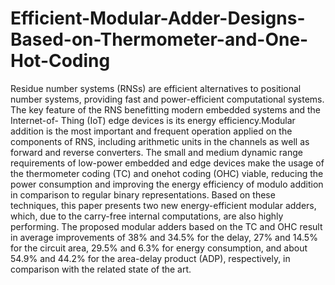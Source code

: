 # Efficient-Modular-Adder-Designs-Based-on-Thermometer-and-One-Hot-Coding
Residue number systems (RNSs) are efficient
alternatives to positional number systems, providing fast and
power-efficient computational systems. The key feature of the
RNS benefitting modern embedded systems and the Internet-of-
Thing (IoT) edge devices is its energy efficiency.Modular addition
is the most important and frequent operation applied on the
components of RNS, including arithmetic units in the channels
as well as forward and reverse converters. The small and medium
dynamic range requirements of low-power embedded and edge
devices make the usage of the thermometer coding (TC) and onehot
coding (OHC) viable, reducing the power consumption and
improving the energy efficiency of modulo addition in comparison
to regular binary representations. Based on these techniques,
this paper presents two new energy-efficient modular adders,
which, due to the carry-free internal computations, are also
highly performing. The proposed modular adders based on the
TC and OHC result in average improvements of 38% and 34.5%
for the delay, 27% and 14.5% for the circuit area, 29.5% and
6.3% for energy consumption, and about 54.9% and 44.2% for
the area-delay product (ADP), respectively, in comparison with
the related state of the art.
